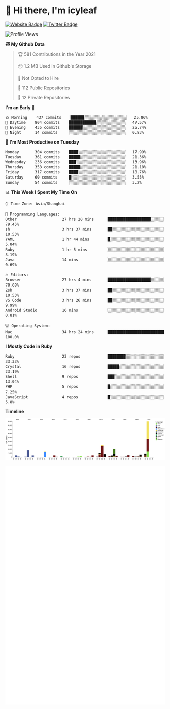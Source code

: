 # 👋 Hi there, I'm icyleaf

[![Website Badge](https://img.shields.io/badge/-icyleaf.com-444444?style=flat&logo=Google-Chrome&logoColor=f2f2f2&link=https://icyleaf.com)](https://icyleaf.com)
[![Twitter Badge](https://img.shields.io/badge/-@icyleaf-1da1f2?style=flat&labelColor=1ca0f1&logo=twitter&logoColor=white&link=https://twitter.com/icyleaf)](https://twitter.com/icyleaf)

<!--START_SECTION:waka-->
![Profile Views](http://img.shields.io/badge/Profile%20Views-57-blue)

**🐱 My Github Data** 

> 🏆 581 Contributions in the Year 2021
 > 
> 📦 1.2 MB Used in Github's Storage 
 > 
> 🚫 Not Opted to Hire
 > 
> 📜 112 Public Repositories 
 > 
> 🔑 12 Private Repositories  
 > 
**I'm an Early 🐤** 

```text
🌞 Morning    437 commits    ██████░░░░░░░░░░░░░░░░░░░   25.86% 
🌆 Daytime    804 commits    ████████████░░░░░░░░░░░░░   47.57% 
🌃 Evening    435 commits    ██████░░░░░░░░░░░░░░░░░░░   25.74% 
🌙 Night      14 commits     ░░░░░░░░░░░░░░░░░░░░░░░░░   0.83%

```
📅 **I'm Most Productive on Tuesday** 

```text
Monday       304 commits    ████░░░░░░░░░░░░░░░░░░░░░   17.99% 
Tuesday      361 commits    █████░░░░░░░░░░░░░░░░░░░░   21.36% 
Wednesday    236 commits    ███░░░░░░░░░░░░░░░░░░░░░░   13.96% 
Thursday     358 commits    █████░░░░░░░░░░░░░░░░░░░░   21.18% 
Friday       317 commits    ████░░░░░░░░░░░░░░░░░░░░░   18.76% 
Saturday     60 commits     █░░░░░░░░░░░░░░░░░░░░░░░░   3.55% 
Sunday       54 commits     ░░░░░░░░░░░░░░░░░░░░░░░░░   3.2%

```


📊 **This Week I Spent My Time On** 

```text
⌚︎ Time Zone: Asia/Shanghai

💬 Programming Languages: 
Other                    27 hrs 20 mins      ███████████████████░░░░░░   79.45% 
sh                       3 hrs 37 mins       ██░░░░░░░░░░░░░░░░░░░░░░░   10.53% 
YAML                     1 hr 44 mins        █░░░░░░░░░░░░░░░░░░░░░░░░   5.04% 
Ruby                     1 hr 5 mins         ░░░░░░░░░░░░░░░░░░░░░░░░░   3.19% 
Java                     14 mins             ░░░░░░░░░░░░░░░░░░░░░░░░░   0.69%

🔥 Editors: 
Browser                  27 hrs 4 mins       ███████████████████░░░░░░   78.68% 
Zsh                      3 hrs 37 mins       ██░░░░░░░░░░░░░░░░░░░░░░░   10.53% 
VS Code                  3 hrs 26 mins       ██░░░░░░░░░░░░░░░░░░░░░░░   9.99% 
Android Studio           16 mins             ░░░░░░░░░░░░░░░░░░░░░░░░░   0.81%

💻 Operating System: 
Mac                      34 hrs 24 mins      █████████████████████████   100.0%

```

**I Mostly Code in Ruby** 

```text
Ruby                     23 repos            ████████░░░░░░░░░░░░░░░░░   33.33% 
Crystal                  16 repos            █████░░░░░░░░░░░░░░░░░░░░   23.19% 
Shell                    9 repos             ███░░░░░░░░░░░░░░░░░░░░░░   13.04% 
PHP                      5 repos             █░░░░░░░░░░░░░░░░░░░░░░░░   7.25% 
JavaScript               4 repos             █░░░░░░░░░░░░░░░░░░░░░░░░   5.8%

```


**Timeline**

![Chart not found](https://raw.githubusercontent.com/icyleaf/icyleaf/main/charts/bar_graph.png) 


<!--END_SECTION:waka-->

![Metrics](https://github.com/icyleaf/icyleaf/blob/main/github-metrics.svg)
